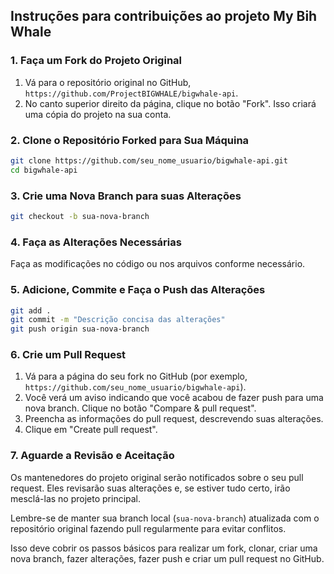 ## Instruções para contribuições ao projeto My Bih Whale


### 1. Faça um Fork do Projeto Original

1. Vá para o repositório original no GitHub, `https://github.com/ProjectBIGWHALE/bigwhale-api`.
2. No canto superior direito da página, clique no botão "Fork". Isso criará uma cópia do projeto na sua conta.

### 2. Clone o Repositório Forked para Sua Máquina

```bash
git clone https://github.com/seu_nome_usuario/bigwhale-api.git
cd bigwhale-api
```

### 3. Crie uma Nova Branch para suas Alterações

```bash
git checkout -b sua-nova-branch
```

### 4. Faça as Alterações Necessárias

Faça as modificações no código ou nos arquivos conforme necessário.

### 5. Adicione, Commite e Faça o Push das Alterações

```bash
git add .
git commit -m "Descrição concisa das alterações"
git push origin sua-nova-branch
```

### 6. Crie um Pull Request

1. Vá para a página do seu fork no GitHub (por exemplo, `https://github.com/seu_nome_usuario/bigwhale-api`).
2. Você verá um aviso indicando que você acabou de fazer push para uma nova branch. Clique no botão "Compare & pull request".
3. Preencha as informações do pull request, descrevendo suas alterações.
4. Clique em "Create pull request".

### 7. Aguarde a Revisão e Aceitação

Os mantenedores do projeto original serão notificados sobre o seu pull request. Eles revisarão suas alterações e, se estiver tudo certo, irão mesclá-las no projeto principal.

Lembre-se de manter sua branch local (`sua-nova-branch`) atualizada com o repositório original fazendo pull regularmente para evitar conflitos.

Isso deve cobrir os passos básicos para realizar um fork, clonar, criar uma nova branch, fazer alterações, fazer push e criar um pull request no GitHub.